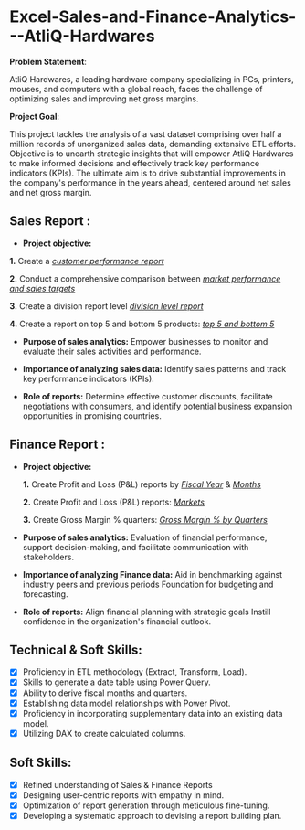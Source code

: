 # Excel-Sales-and-Finance-Analytics---AtliQ-Hardwares

**Problem Statement**: 

AtliQ Hardwares, a leading hardware company specializing in PCs, printers, mouses, and
computers with a global reach, faces the challenge of optimizing sales and improving
net gross margins.

**Project Goal**:

This project tackles the analysis of a vast dataset comprising over half a million records
of unorganized sales data, demanding extensive ETL efforts. Objective is to unearth
strategic insights that will empower AtliQ Hardwares to make informed decisions and
effectively track key performance indicators (KPIs). The ultimate aim is to drive
substantial improvements in the company's performance in the years ahead, centered
around net sales and net gross margin. 

## Sales Report :

- **Project objective:** 

**1.** Create a _[customer performance report](https://github.com/smruthis/Excel-Sales-and-Finance-Analytics---AtliQ-Hardwares/blob/main/Customer%20Net%20Sales%20Performance%20Report.pdf)_ 

**2.** Conduct a comprehensive comparison between _[market performance and sales targets](https://github.com/smruthis/Excel-Sales-and-Finance-Analytics---AtliQ-Hardwares/blob/main/Market%20Performance%20vs%20Target%20Report.pdf)_

**3.** Create a division report level _[division level report](https://github.com/smruthis/Excel-Sales-and-Finance-Analytics---AtliQ-Hardwares/blob/main/Divsion%20Level%20Report.pdf)_

**4.** Create a report on top 5 and bottom 5 products: _[top 5 and bottom 5](https://github.com/smruthis/Excel-Sales-and-Finance-Analytics---AtliQ-Hardwares/blob/main/Top%205%20and%20Bottom%205%20Products.pdf)_

- **Purpose of sales analytics:** Empower businesses to monitor and evaluate their sales activities and performance.

- **Importance of analyzing sales data:** Identify sales patterns and track key performance indicators (KPIs).

- **Role of reports:** Determine effective customer discounts, facilitate negotiations with consumers, and identify potential business expansion opportunities in promising countries.


## Finance Report :

- **Project objective:** 

    **1.** Create Profit and Loss (P&L) reports by _[Fiscal Year](https://github.com/smruthis/Excel-Sales-and-Finance-Analytics---AtliQ-Hardwares/blob/main/P%26L%20Statement%20By%20Fiscal%20Year.pdf)_ & _[Months](https://github.com/smruthis/Excel-Sales-and-Finance-Analytics---AtliQ-Hardwares/blob/main/P%26L%20Statement%20by%20Months.pdf)_ 

   **2.** Create Profit and Loss (P&L) reports: _[Markets](https://github.com/smruthis/Excel-Sales-and-Finance-Analytics---AtliQ-Hardwares/blob/main/P%26L%20Statement%20by%20Markets.pdf)_

   **3.**  Create Gross Margin % quarters: _[Gross Margin % by Quarters](https://github.com/smruthis/Excel-Sales-and-Finance-Analytics---AtliQ-Hardwares/blob/main/GM%20%25%20by%20quarters(sub_zone).pdf)_


- **Purpose of sales analytics:** Evaluation of financial performance, support decision-making, and facilitate communication with stakeholders.

- **Importance of analyzing Finance data:** Aid in benchmarking against industry peers and previous periods Foundation for budgeting and forecasting.

- **Role of reports:** Align financial planning with strategic goals Instill confidence in the organization's financial outlook.


## Technical & Soft Skills:
- [x]	Proficiency in ETL methodology (Extract, Transform, Load).
- [x]	Skills to generate a date table using Power Query.
- [x]	Ability to derive fiscal months and quarters.
- [x]	Establishing data model relationships with Power Pivot.
- [x]	Proficiency in incorporating supplementary data into an existing data model.
- [x]	Utilizing DAX to create calculated columns.

## Soft Skills:
- [x]	Refined understanding of Sales & Finance Reports
- [x]	Designing user-centric reports with empathy in mind.
- [x]	Optimization of report generation through meticulous fine-tuning.
- [x]	Developing a systematic approach to devising a report building plan.
